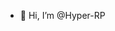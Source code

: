 - 👋 Hi, I’m @Hyper-RP


<!---
Hyper-RP/Hyper-RP is a ✨ special ✨ repository because its `README.md` (this file) appears on your GitHub profile.
You can click the Preview link to take a look at your changes.
--->

